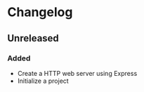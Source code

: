 # Changelog

## Unreleased

### Added

- Create a HTTP web server using Express
- Initialize a project
